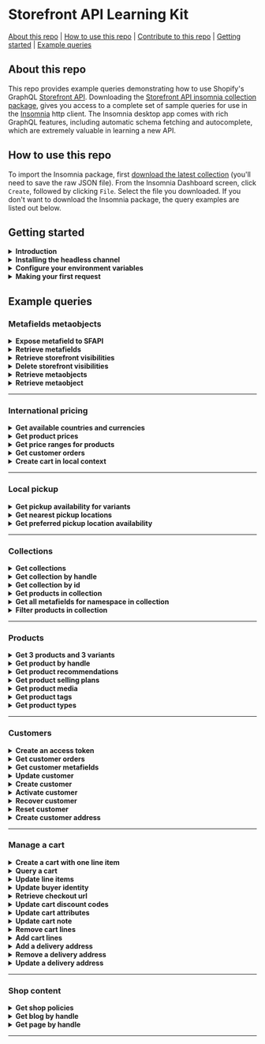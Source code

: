 # Storefront API Learning Kit
[About this repo](#about-this-repo) | [How to use this repo](#how-to-use-this-repo) | [Contribute to this repo](https://github.com/Shopify/storefront-api-learning-kit/blob/main/contributing.md) | [Getting started](#getting-started) | [Example queries](#example-queries)

## About this repo
This repo provides example queries demonstrating how to use Shopify's GraphQL [Storefront API](https://shopify.dev/docs/storefront-api/getting-started). Downloading the [Storefront API insomnia collection package](builds/storefront-api-learning-kit-insomnia.json), gives you access to a complete set of sample queries for use in the [Insomnia](https://insomnia.rest/) http client. The Insomnia desktop app comes with rich GraphQL features, including automatic schema fetching and autocomplete, which are extremely valuable in learning a new API.
## How to use this repo
To import the Insomnia package, first [download the latest collection](builds/storefront-api-learning-kit-insomnia.json) (you'll need to save the raw JSON file).
From the Insomnia Dashboard screen, click `Create`, followed by clicking `File`. Select the file you downloaded.
If you don't want to download the Insomnia package, the query examples are listed out below.
## Getting started
<details><summary><strong>Introduction</strong></summary>
<p>

This learning kit provides a set of common GraphQL queries and mutations used with the Shopify Storefront API.

If not already familiar with GraphQL, or Shopify APIs, please consult the Shopify GraphQL learning kit  https://shopifypartnerblog.myshopify.com/blogs/blog/shopify-graphql-learning-kit

The Shopify Storefront API gives you full creative control to customize your customers' buying experience.

With the Storefront API you can access several Shopify resource types with the following access scopes:
- Read products, variants, and collections.
- Read and modify customer details.
- Read and modify checkouts.
- Read store content like articles, blogs and comments.
- Read subscription selling plans.
- Read and modify cart objects.

Unlike the Admin API, the Storefront API is an unauthenticated API.
Any data exposed by the Storefront API can be seen by any visitor to the store.
Only use the Storefront API when you're comfortable with that risk and the data that is being exposed.
Risk can be mitigated by only providing access scopes required.
For a complete list of access scopes consult Shopify documentation at https://shopify.dev/api/usage/access-scopes#unauthenticated-access-scopes

Access to the Storefront API can be granted by a merchant via a public sales channel, or by creating a Headless channel in your Shopify Admin.
For simplicity of this tutorial, we'll create a Headless channel in the Shopify Admin.
The process to add the Headless channel is documented in the next section titled "Installing the Headless Channel ".

Documentation for accessing the Storefront API using the Headless channel can be found [here](https://shopify.dev//custom-storefronts/building-with-the-storefront-api/getting-started#step-1-enable-storefront-api-access)

The home of Storefront API-related developer documents and tutorials can be found at https://shopify.dev/api/storefront</p>
</details>
<details><summary><strong>Installing the headless channel</strong></summary>
<p>

To start using the Storefront API you'll need to enable access by installing the __Headless__ channel on your store.
To install, you can follow the directions outlined here or get it from the [Shopify App Store](https://apps.shopify.com/headless).

Installing the Headless Channel from Shopify Admin
1. From your Shopify admin, click __Sales channels__.
2. Click __Recommended sales channels__.
3. In the __Picked for you modal__, scroll to the Build custom storefronts section.
4. Within the __Headless: Build your own commerce stack__ card, click __Add__.
5. Click __Add sales channel__.
6. Click __Create storefront__.</p>
</details>
<details><summary><strong>Configure your environment variables</strong></summary>
<p>

Environment variables are JSON key-value pairs that allow you to refer to values without having to write them out every time.

For the tutorial, three environment variables will be utilized.

1. `base_url` will be the Shopify store being connected to.
- If your store is mydevstore.myshopify.com, enter “mydevstore.myshopify.com” here.
2. `api_version` is the Storefront API version used for the API requests.
- This can be changed to an earlier version or unstable depending on your use case.
3. `storefront_access_token` is used to populate the X-Shopify-Storefront-Access-Token request header.
- This is the Public access token associated with the Storefront you created in the "Installing the Headless Channel" section.</p>
</details>
<details><summary><strong>Making your first request</strong></summary>
<p>

You should see at the top of the frame that we're using the "base_url" and "api_version" to build out the address for the endpoint.
You can also click the "Headers" tab at the top to see the "storefront_access_token" being used.
Hovering over environment variables should show you the value that will be substituted into the request.
If you don’t see your values, ensure you have the right environment selected.

Once you've confirmed these three fields are set in your environment, try running the shop query below.
If the Storefront API access token has been configured correctly, you should get your shop’s info returned.

```gql
query getShopDetails{
  shop {
    name
    primaryDomain{
      host
      url
    }
    paymentSettings{
      currencyCode
      acceptedCardBrands
      enabledPresentmentCurrencies
    }
  }
}
```
</p>
</details>

## Example queries
### Metafields metaobjects
<details><summary><strong>Expose metafield to SFAPI</strong></summary>
<p>

Metafields allow merchants to store additional information for Shopify resources including:
- Products
- Collections
- Customers
- Blogs
- Pages
- Shop
- Discounts
- Draft Orders
- Locations
- Orders
- Product Images
- Product Variants

For a complete list please consult https://shopify.dev/api/admin-graphql/2022-10/enums/MetafieldOwnerType

Unlike the Admin API, metafields must first be made visible to the Storefront API.
To make metafields visible to the Storefront API use the Shopify Admin API mutation metafieldStorefrontVisibilityCreate.

Ensure you are calling the Admin API https://shopify.dev/api/admin-graphql#endpoints with valid Admin API credentials https://shopify.dev/api/admin-graphql#authentication when exposing metafields to the Storefront API.

For more information on the metafieldStorefrontVisibilityCreate mutation consult the Shopify Admin API doc https://shopify.dev/docs/admin-api/graphql/reference/metafields/metafieldstorefrontvisibilitycreate

For a complete Storefront API metafield reference please consult the metafield tutorial at
https://shopify.dev/tutorials/retrieve-metafields-with-storefront-api#expose-metafields-to-the-storefront-api

```gql
mutation createMetafieldStorefrontVisibility(
  $input: MetafieldStorefrontVisibilityInput!
) {
  metafieldStorefrontVisibilityCreate(input: $input) {
    metafieldStorefrontVisibility {
      id # MetafieldStorefrontVisibility record id
      key # Key must be unique within this namespace on this resource
      ownerType
      namespace
      updatedAt
    }
    userErrors {
      field
      message
    }
  }
}

variables
{
  "input": {
    "key": "drying_instructions",
    "namespace": "garment_care",
    "ownerType": "COLLECTION"
  }
}
```
</p>
</details>
<details><summary><strong>Retrieve metafields</strong></summary>
<p>

Once a metafield has been exposed it can be retrieved using the Storefront API. In order to retrieve a single metafield, specify the namespace and key arguments.
To query for a list of metafields pass the identifiers argument again specifying namespace and key
For more information please consult https://shopify.dev/custom-storefronts/products-collections/metafields#step-2-retrieve-metafields

The following example retrieves a specific metafield and a list of metafields that match the supplied namespace and key and collection id.
Ensure that you've added a value to any metafields you wish to query back by updating it using Admin API https://shopify.dev/apps/metafields/manage-metafields#step-3-update-a-metafield

```gql
query getCollectionMetaField(
  $id: ID!
  $namespace: String!
  $key: String!
  $another_namespace: String!
  $another_key: String!
) {
  collection(id: $id) {
    metafield(namespace: $namespace, key: $key) {
      key
      namespace
      value
      id # metafield id
    }
  }
  
  collection(id: $id) {
    metafields(
      identifiers: [
        { namespace: $namespace, key: $key },
        { namespace: $another_namespace, key: $another_key }
      ]
    ) {
      key
      namespace
      value
      id # metafield id
    }
  }
}

variables
{
  "id": "gid://shopify/Collection/288378781858",
  "namespace": "garment_care",
  "key": "wash_temperature",
  "another_namespace": "bakery",
  "another_key": "ingredients-new"
}
```
</p>
</details>
<details><summary><strong>Retrieve storefront visibilities</strong></summary>
<p>

To retrieve a list of MetafieldStorefrontVisibility records use the metafieldStorefrontVisibilities query available on the Admin API and return a list of exposed metafield records.

Ensure you are calling the Admin API https://shopify.dev/api/admin-graphql#endpoints with valid Admin API credentials https://shopify.dev/api/admin-graphql#authentication when retrieving a list of MetafieldStorefrontVisibility records.
For a complete reference please consult https://shopify.dev/api/admin-graphql/2022-10/queries/metafieldStorefrontVisibilities#top

```gql
query getMetafieldStorefrontVisibilities($first: Int!, $namespace: String!) {
  metafieldStorefrontVisibilities(first: $first, namespace: $namespace) {
    edges {
      node {
        id # Metafield visibility record id
        namespace
        key
        createdAt
      }
    }
  }
}

variables
{
  "first": 5,
  "namespace": "garment_care"
}
```
</p>
</details>
<details><summary><strong>Delete storefront visibilities</strong></summary>
<p>

If you no longer need to access a metafield with the Storefront API, you can hide it again by using the GraphQL Admin API to delete the MetafieldStorefrontVisibility record that you created.
The  metafieldStorefrontVisibilityDelete mutation requires the visibility record of the metafield you wish to hide from the Storefront API.
The metafield will no longer be accessible through the Storefront API.

Ensure you are calling the Admin API https://shopify.dev/api/admin-graphql#endpoints with valid Admin API credentials https://shopify.dev/api/admin-graphql#authentication when deleting a MetafieldStorefrontVisibility record.
For a complete reference please consult https://shopify.dev/api/admin-graphql/2022-10/mutations/metafieldStorefrontVisibilityDelete

```gql
mutation deleteMetafieldStorefrontVisibilities($id: ID!) {
  metafieldStorefrontVisibilityDelete(id: $id) {
    deletedMetafieldStorefrontVisibilityId # The visibility record of the metafield hidden from Storefront API
    
    userErrors {
      field
      message
    }
  }
}

variables
{
  "id": "gid://shopify/MetafieldStorefrontVisibility/1684242594"
}
```
</p>
</details>
<details><summary><strong>Retrieve metaobjects</strong></summary>
<p>

Metaobjects are custom data structures introduced with version 2023-01 that your app can define and create to store your app's information.
Similar to metafields, they can be associated with a Shopify resource such as a product or a collection.
However, they can also exist on their own. Metaobjects provide you with a way to create resources that Shopify doesn't offer out of the box.

In order to query metaobjects with the Storefront API you must first create a metaobject definition using the Admin API with the metaobjectDefinitionCreate mutation
and create a corresponding metaobject using the Admin API mutation metaobjectCreate.
For more information consult Shopify Admin API docs at https://shopify.dev/api/admin-graphql/2023-01/mutations/metaobjectDefinitionCreate
and https://shopify.dev/api/admin-graphql/2023-01/mutations/metaobjectCreate

When creating a new metaobject definition to create new associated metaobjects that you want to access using Storefront API, be sure to set "access" for the "storefront" property to "PUBLIC_READ".
For more information about the MetaObjectDefinitionCreateInput please see https://shopify.dev/api/admin-graphql/2023-01/mutations/metaobjectDefinitionCreate#field-metaobjectdefinitioncreateinput-access
Ensure you are calling the Admin API https://shopify.dev/api/admin-graphql#endpoints with valid Admin API credentials https://shopify.dev/api/admin-graphql#authentication

The following example returns a list of the first ten metaobjects for a given type from the Storefront API. As well as type, which is a required argument, either first or last must be passed.
Other optional arguments include reverse and sortKey which determines whether to sort the returned list by "id", "type", "updated_at", or "display_name".
For more information consult Storefront API documentation at https://shopify.dev/api/storefront/2023-01/queries/metaobjects

```gql
query getMetaObjects(
  $type: String!,
  $sortKey: String,
  $first: Int,
  $reverse: Boolean
){
  metaobjects(
    type: $type,
    sortKey: $sortKey,
    first: $first,
    reverse: $reverse
  ) {
    edges {
      node {
        id
        fields {
          key
          value
        }
        handle
        updatedAt
        type
      }
    }
  }
}

variables
{
  "type": "Product_Highlights",
  "sortKey": "id",
  "first": 10,
  "reverse": true
}
```
</p>
</details>
<details><summary><strong>Retrieve metaobject</strong></summary>
<p>

The following example retreives a single metaobject by a given metaobject id.
For more information consult Storefront API documentation at https://shopify.dev/api/storefront/2023-01/queries/metaobject


```gql
query getMetaObject($id: ID!) { # A metaobject can be retrieved by handle or id
  metaobject(id: $id) {
    id
    type
    updatedAt
    handle
    
    fields {
      key
      value
      type
    }
    
    fields {
      key
      value
      type
    }
  }
}

variables
{
  "id": "gid://shopify/Metaobject/819214"
}
```
</p>
</details>

---
### International pricing
<details><summary><strong>Get available countries and currencies</strong></summary>
<p>

To present pricing in local currency enable the market of the passed in country context within Markets.
If the country is not enabled in Markets the currency of the active localized experience will be the store's default currency.

To present a localized language experience enable it from Markets.
If an alternate language is not enabled for the passed in country context, the active language will be the store's default.

```gql
query getCountriesAndCurrencies($country: CountryCode) @inContext(country: $country) {
  localization {
    language{ #The language of the active localized experience.
      isoCode
      name
    }
    availableCountries {
      currency {
        isoCode
        name
        symbol
      }
      isoCode
      name
      unitSystem
    }
    country { #The currency of the active localized experience.
      currency {
        isoCode
        name
        symbol
      }
      isoCode
      name
      unitSystem
    }
  }
}

variables
{
  "country": "FR"
}
```
</p>
</details>
<details><summary><strong>Get product prices</strong></summary>
<p>

```gql
query allProducts($country: CountryCode) @inContext(country: $country) {
  products(first: 1) {
    edges {
      node {
        title
        variants(first:1) {
          edges {
            node {
              title
              price {
                amount
                currencyCode #active local currency
              }
            }
          }
        }
      }
    }
  }
}

variables
{
  "country": "CA"
}
```
</p>
</details>
<details><summary><strong>Get price ranges for products</strong></summary>
<p>

```gql
query getProductPriceRanges($country: CountryCode) @inContext(country: $country) {
  products(first: 1) {
    edges {
      node {
        title
        priceRange {
          minVariantPrice {
            amount
            currencyCode  #active local currency
          }
          maxVariantPrice {
            amount
            currencyCode
          }
        }
        compareAtPriceRange {
          minVariantPrice {
            amount
            currencyCode  #active local currency
          }
          maxVariantPrice {
            amount
            currencyCode
          }
        }
      }
    }
  }
}

variables
{
  "country": "CA"
}
```
</p>
</details>
<details><summary><strong>Get customer orders</strong></summary>
<p>

```gql
query getcustomerOrders($customerAccessToken: String!, $country: CountryCode)@inContext(country: $country) {
  customer(customerAccessToken: $customerAccessToken) {
    orders(first:10) {
      edges {
        node {
          totalPrice {
            amount
            currencyCode # store's currency
          }
          lineItems(first:10) {
            edges {
              node {
                originalTotalPrice {
                  amount
                  currencyCode # store's currency
                }
                variant {
                  price {
                    amount
                    currencyCode # active local currency
                  }
                }
              }
            }
          }
        }
      }
    }
  }
}

variables
{
  "customerAccessToken": "customerAccessToken",
  "country": "FR"
}
```
</p>
</details>
<details><summary><strong>Create cart in local context</strong></summary>
<p>

Generates a cart in the currency and language of the context passed in.
Requires that the country passed be enabled in Markets and that the language passed in is enabled for that market.

```gql
mutation cartCreate($cartInput: CartInput!, $country: CountryCode, $language: LanguageCode)@inContext(country: $country, language: $language){
  cartCreate(input: $cartInput) {
    userErrors {
      code
      message
    }
    cart {
      id
      checkoutUrl #URL for cart in local currency and language passed in
      lines(first: 50) {
        edges {
          node {
            id
            merchandise {
              ... on ProductVariant {
                title
                product {
                  title
                }
                id
                quantityAvailable
              }
            }
          }
        }
      }
      cost {
        subtotalAmount {
          amount #active local currency
          currencyCode
        }
        totalAmount {
          amount #active local currency
          currencyCode
        }
      }
    }
  }
}

variables
{
  "cartInput": {
    "lines": [
      {
        "quantity": 3,
        "merchandiseId": "gid://shopify/ProductVariant/42485059584162"
      },
      {
        "quantity": 1,
        "merchandiseId": "gid://shopify/ProductVariant/42790980223138"
      }
    ]
    
  },
  "country": "US",
  "language": "ES"
}
```
</p>
</details>

---
### Local pickup
<details><summary><strong>Get pickup availability for variants</strong></summary>
<p>

Before sending this request, please make sure your app has unauthenticated_read_product_pickup_locations scope, and store pick up has been enabled. For all the requirements please check this dev doc: https://shopify.dev/custom-storefronts/products-collections/local-pickup#requirements

You can also use "id" to replace "handle" as argument to query product.

```gql
query getStoreAvailability($handle: String! $name: String! $value:String!) {
  product(handle:$handle) {
    variantBySelectedOptions(selectedOptions: {name: $name, value: $value}) {
    storeAvailability(first: 1) {
      edges {
        node {
          available
          pickUpTime
          location {
            name
          }
        }
      }
    }
  }
}
}

variables
{
"handle": "Orange",
"name": "Weight",
"value": "2 lb"
}
```
</p>
</details>
<details><summary><strong>Get nearest pickup locations</strong></summary>
<p>

This query will return the first 5 shop locations that support in-store pickup. The `near` parameter is used to sort results based on proximity to the provided location. Results could also be sorted by city, location id, or location name by using CITY, ID, or NAME respectively as the sortKey.

```gql
query getNearestPickupLocations($location: GeoCoordinateInput!) {
  locations(near:$location, first: 5, sortKey: DISTANCE) {
    edges {
      node {
        id
        name
        address {
          formatted
        }
      }
    }
  }
}

variables
{
  "location": {
    "latitude": 45.4553,
    "longitude": -75.6973
  }
}
```
</p>
</details>
<details><summary><strong>Get preferred pickup location availability</strong></summary>
<p>

Before sending this request, please make sure your app has unauthenticated_read_product_pickup_locations scope.

This query will return in-store pickup locations that have the product stocked, sorted by proximity to a buyers preferred store pickup location. The buyer's preferred pickup location is passed as the `preferredLocationId` argument.

```gql
query getPreferredStoreAvailability ($preferredLocationId: ID, $handle: String!,$selectedOptions: [SelectedOptionInput!]!)@inContext(preferredLocationId: $preferredLocationId) {
  product(handle: $handle) {
    variantBySelectedOptions(selectedOptions: $selectedOptions) {
      storeAvailability(first: 1) {
        edges {
          node {
            available
            pickUpTime
            location {
              name
            }
          }
        }
      }
    }
  }
}

variables
{
  "preferredLocationId": "gid://shopify/Location/65607794710",
  "handle": "Orange",
  "selectedOptions": {
    "name": "Weight",
    "value": "1 lb"
  }
}
```
</p>
</details>

---
### Collections
<details><summary><strong>Get collections</strong></summary>
<p>

Simple query to return the first 10 collections in the shop.

Since a shop can contain multiple collections, pagination is required.

```gql
query getCollections {
  collections(first: 10) {
    edges {
      cursor
      node {
        id
        handle
      }
    }
    pageInfo {
      hasNextPage
      hasPreviousPage
    }
  }
}
```
</p>
</details>
<details><summary><strong>Get collection by handle</strong></summary>
<p>

Simple query to return details from a collection object by passing the collection.handle as an argument.

```gql
query getCollectionByHandle($handle: String!) {
  collection(handle: $handle) {
    id
    title
    description
  }
}

variables
{
  "handle": "all"
}
```
</p>
</details>
<details><summary><strong>Get collection by id</strong></summary>
<p>

Query that returns details from a collection object by passing the collection.id as an argument.

```gql
query getCollectionById($id: ID!) {
  collection(id: $id) {
    title
    description
    handle
  }
}

variables
{
  "id": "gid://shopify/Collection/1"
}
```
</p>
</details>
<details><summary><strong>Get products in collection</strong></summary>
<p>

This query returns data from a single collection, specified by the handle.

The data returned in the product connection can be used to display a page of products.

The `products` connection requires pagination in this query, since collections can contain a large number of products.
This query includes the `sortKey` argument on the products connection, this returns products in the order specified by the sortKey

Products can contain multiple images, so the `images` connection requires pagination.

Since products can contain multiple variants, we've asked the products connection to return price ranges.

In this example we only want to display 1 image per product, so we're only asking for first:1

```gql
query getProductsInCollection($handle: String!) {
  collection(handle: $handle) {
    id
    title
    products(first: 50, sortKey: BEST_SELLING) {
      edges {
        node {
          id
          title
          vendor
          availableForSale
          images(first: 1) {
            edges {
              node {
                id
                url
                width
                height
                altText
              }
            }
          }
          priceRange { # Returns range of prices for a product in the shop's currency.
            minVariantPrice {
              amount
              currencyCode
            }
            maxVariantPrice {
              amount
              currencyCode
            }
          }
        }
      }
    }
  }
}

variables
{
  "handle": "all"
}
```
</p>
</details>
<details><summary><strong>Get all metafields for namespace in collection</strong></summary>
<p>

Uses the `collectionByHandle` query to specify a collection by passing the handle.

Identifiers are used to identify the metafields associated with the resource matching the supplied list of namespaces and keys.

The `metafields` connection is using the `namespace` argument to return only metafields in a specific namespace.

Since collections can have a large number of metafields in a given namespace, pagination is required on the `metafields` connection.

By default, the Storefront API can't read metafields. To make specific metafields visible in the Storefront API, you need to create a MetafieldStorefrontVisibility record.

For more information please consult #https://shopify.dev/custom-storefronts/products-collections/metafields

```gql
query getCollectionMetafieldsByNamespace($handle: String! $namespace: String!) {
  collection(handle: $handle) {
    id
    metafields(identifiers: [{ namespace: $namespace, key: $key }]) {
    key
    namespace
    value
    id
  }
}
}

variables
{
"handle": "all",
"namespace": "global"
}
```
</p>
</details>
<details><summary><strong>Filter products in collection</strong></summary>
<p>

You can use the Storefront API to filter products in a collection using product filters.

This functionality lets you build a desired customer experience on a storefront, such as the ability to narrow down the search results that you display to customers.

Products in collections can be filtered by type, vendor, variant options, price, stock and metafield value.

Please note there are requirements to using product filters in collections here - https://shopify.dev/custom-storefronts/products-collections/filter-products#requirements

In the following example, products in the collection that have the "shoes" product type are returned.

Further examples of product filters can be found in the above documentation.

```gql
query getProductsOfProductTypeInCollection($handle: String!, $value: String!) {
  collection(handle: $handle) {
    handle
    products(first: 10, filters: { productType: $value }) {
    edges {
      node {
        handle
        productType
      }
    }
  }
}
}

variables
{
"handle": "filterable-collection",
"value": "shoes"
}
```
</p>
</details>

---
### Products
<details><summary><strong>Get 3 products and 3 variants</strong></summary>
<p>

This query gets the products connection, which is available from the QueryRoot, and asks for the first 3 products.
It selects edges, the node, and fields from each of the returned product objects.
Since products also have a variants connection, we repeat a similar process to get information on the first 3 variants on each of those products.


```gql
query getProductsAndVariants {
  products(first: 3) {
    edges {
      cursor
      node {
        id
        title
        description
        handle
        variants(first: 3) {
          edges {
            cursor
            node {
              id
              title
              quantityAvailable
              price {
                amount
                currencyCode
              }
            }
          }
        }
      }
    }
  }
}
```
</p>
</details>
<details><summary><strong>Get product by handle</strong></summary>
<p>

This query gets a single product connection, available from the QueryRoot, that matches the handle "my-test-product".
As only one product connection will be returned, we don't need to specify edges, node, or cursor. This query can also be used to get a product by id by replacing (handle: $handle) with (id: $id)

```gql
query getProductByHandle {
  product(handle: "my-test-product") {
    id
    title
    description
    variants(first: 3) {
      edges {
        cursor
        node {
          id
          title
          quantityAvailable
          price {
            amount
            currencyCode
          }
        }
      }
    }
  }
}
```
</p>
</details>
<details><summary><strong>Get product recommendations</strong></summary>
<p>

This query gets a single product connection, available from the QueryRoot, that matches the base64-encoded id of the product.
As only one product connection will be returned, we don't need to specify edges, node, or cursor.

```gql
query getProductRecommendations {
  productRecommendations(productId: "gid://shopify/Product/123456789") {
    id
    title
    description
    variants(first: 3) {
      edges {
        cursor
        node {
          id
          title
          quantityAvailable
          price {
            amount
            currencyCode
          }
        }
      }
    }
  }
}
```
</p>
</details>
<details><summary><strong>Get product selling plans</strong></summary>
<p>

This query gets the first 30 products, the first 5 selling plan groups associated with them, and the first 5 selling plans within the groups.
We use fragments to return the price adjustments for each selling plan.

```gql
query getProductSellingPlans {
  products(first: 30) {
    pageInfo {
      hasNextPage
      hasPreviousPage
    }
    edges {
      cursor
      node {
        id
        title
        sellingPlanGroups(first: 5) {
          pageInfo {
            hasNextPage
            hasPreviousPage
          }
          edges {
            cursor
            node {
              appName
              name
              options {
                name
                values
              }
              sellingPlans(first: 5) {
                pageInfo {
                  hasNextPage
                  hasPreviousPage
                }
                edges {
                  cursor
                  node {
                    id
                    description
                    recurringDeliveries
                    priceAdjustments {
                      adjustmentValue {
                        ... on SellingPlanPercentagePriceAdjustment {
                          adjustmentPercentage
                        }
                        ... on SellingPlanFixedAmountPriceAdjustment {
                          adjustmentAmount {
                            amount
                            currencyCode
                          }
                        }
                        ... on SellingPlanFixedPriceAdjustment {
                          price {
                            amount
                            currencyCode
                          }
                        }
                      }
                      orderCount
                    }
                    options {
                      name
                      value
                    }
                  }
                }
              }
            }
          }
        }
      }
    }
  }
}
```
</p>
</details>
<details><summary><strong>Get product media</strong></summary>
<p>

This query gets 3 products and their media; we use a fragment here to specify the fields that we want to return for each possible media type.
You cannot retrieve media for product variants with the Storefront API, only products. You cannot upload media, add media to a product, or delete media with the Storefront API, use the Admin API for these tasks.
https://shopify.dev/tutorials/manage-product-media-with-admin-api#retrieve-product-media-by-using-the-storefront-api

```gql
query getProductMedia {
  products(first: 3) {
    edges {
      cursor
      node {
        id
        title
        description
        media(first: 10) {
          edges {
            node {
              mediaContentType
              alt
              ...mediaFieldsByType
            }
          }
        }
      }
    }
  }
}

fragment mediaFieldsByType on Media {
  ...on ExternalVideo {
    id
    host
    originUrl
  }
  ...on MediaImage {
    image {
      url
    }
  }
  ...on Model3d {
    sources {
      url
      mimeType
      format
      filesize
    }
  }
  ...on Video {
    sources {
      url
      mimeType
      format
      height
      width
    }
  }
}
```
</p>
</details>
<details><summary><strong>Get product tags</strong></summary>
<p>

Returns product tags. This query requires the unauthenticated_read_product_tags scope, more info can be found here: https://shopify.dev/api/usage/access-scopes

```gql
query getProductTags {
  productTags(first:10) {
    edges{
      node
    }
  }
}
```
</p>
</details>
<details><summary><strong>Get product types</strong></summary>
<p>

Returns product types. This query requires the unauthenticated_read_product_listings scope, more info can be found here: https://shopify.dev/api/usage/access-scopes
```gql
query getProductTypes {
  productTypes(first: 10) {
    edges{
      node
    }
  }
}
```
</p>
</details>

---
### Customers
<details><summary><strong>Create an access token</strong></summary>
<p>

The Storefront API allows access to a customer’s addresses, orders and metafields. To access customers, an app must have unauthenticated_read_customers access scope.

To query a customer, a customerAccessToken is required. This is obtained via the customerAccessTokenCreate mutation which exchanges a user’s email address and password for an access token.

```gql
mutation customerAccessTokenCreate($input: CustomerAccessTokenCreateInput!) {
  customerAccessTokenCreate(input: $input) {
    customerAccessToken {
      accessToken
      expiresAt
    }
    customerUserErrors {
      code
      field
      message
    }
  }
}

variables
{
  "input": {
    "email": "user@example.com",
    "password": "HiZqFuDvDdQ7"
  }
}
```
</p>
</details>
<details><summary><strong>Get customer orders</strong></summary>
<p>

To query a customer, a customerAccessToken is required. This is obtained via the customerAccessTokenCreate mutation which exchanges a user’s email address and password for an access token.

```gql
query getCustomerOrders($customerAccessToken: String!){
  customer(customerAccessToken: $customerAccessToken) {
    id
    orders(first:3) {
      edges {
        node {
          orderNumber
        }
      }
    }
  }
}

variables
{
  "customerAccessToken": "d794063da4e26c9b1a8d7b77bdfd6862"
}
```
</p>
</details>
<details><summary><strong>Get customer metafields</strong></summary>
<p>

To query a customer, a customerAccessToken is required. This is obtained via the customerAccessTokenCreate mutation which exchanges a user’s email address and password for an access token.

By default, the Storefront API can't read metafields. To make specific metafields visible in the Storefront API, you need to create a MetafieldStorefrontVisibility record. See metafields/expose_metafield_to_SFAPI query for more details: # https://github.com/Shopify/storefront-api-learning-kit/tree/main/examples/05_collections/05_get_all_metafields_for_namespace_in_collection

If you would like to know more regarding metafields, check out this dev doc #https://shopify.dev/tutorials/retrieve-metafields-with-storefront-api#expose-metafields-to-the-storefront-api

Identifiers are used to identify the metafields associated with the resource matching the supplied list of namespaces and keys.

To know more about metafields, please navigate to metafields directory of this repo to get more information.

```gql
query CustomerMetafields($customerAccessToken: String!, $identifiers: [HasMetafieldsIdentifier!]!){
  customer(customerAccessToken: $customerAccessToken) {
    id
    email
    metafields (identifiers:$identifiers) {
      id
      key
      value
      namespace
      type
    }
  }
}

variables
{
  "customerAccessToken": "7cd6d36137f41d57bb8e85ae0d178d60",
  "identifiers": [
    {
      "namespace": "Membership",
      "key": "VIP level"
    },
    {
      "namespace": "Membership",
      "key": "startDate"
    },
    {
      "namespace": "note",
      "key": "preference"
    }
  ]
}
```
</p>
</details>
<details><summary><strong>Update customer</strong></summary>
<p>

To query a customer, a customerAccessToken is required. This is obtained via the customerAccessTokenCreate mutation which exchanges a user’s email address and password for an access token.

```gql
mutation customerUpdate($customerAccessToken: String!, $customer: CustomerUpdateInput!) {
  customerUpdate(customerAccessToken: $customerAccessToken, customer: $customer) {
    customer {
      id
    }
    customerAccessToken {
      accessToken
      expiresAt
    }
    customerUserErrors {
      code
      field
      message
    }
  }
}

variables
{
  "customerAccessToken": "d794063da4e26c9b1a8d7b77bdfd6862",
  "customer": {
    "phone": "+61401425227"
  }
}
```
</p>
</details>
<details><summary><strong>Create customer</strong></summary>
<p>

This mutation will create a customer account with password for the customer to login.

```gql
mutation createCustomerAccount($input: CustomerCreateInput!) {
  customerCreate(input: $input) {
    customer {
      id
      email
      firstName
      lastName
      phone
    }
    customerUserErrors {
      code
      field
      message
    }
  }
}

variables
{
  "input": {
    "acceptsMarketing": true,
    "email": "example@example.com",
    "firstName": "John",
    "lastName": "Smith",
    "password": "qwerty12345",
    "phone": "+64213444048"
  }
}
```
</p>
</details>
<details><summary><strong>Activate customer</strong></summary>
<p>

Once a customer account is created, an email will be sent to the customer with the account activation url. This mutation will use the activationToken from the activation url to active the customer account.
You can also use the activation url directly to activate the customer account. See customerActivateByUrl mutation https://shopify.dev/api/storefront/2023-01/mutations/customerActivateByUrl

```gql
mutation activateCustomerAccount($id: ID!, $input: CustomerActivateInput!) {
  customerActivate(id: $id, input: $input) {
    customer {
      id
      email
      firstName
      lastName
      phone
    }
    customerAccessToken {
      accessToken
      expiresAt
    }
    customerUserErrors {
      code
      field
      message
    }
  }
}

variables
{
  "id": "gid://shopify/Customer/5820694691862",
  "input": {
    "activationToken": "da48cbd301e7c31a9d5dca03fcf5cdb6-1671054502",
    "password": "qwerty12345"
  }
}
```
</p>
</details>
<details><summary><strong>Recover customer</strong></summary>
<p>

This mutation will send a email to customer to reset password of the customer account.

Note that this mutation is throttled by IP. if you are using authenticated access, you can pass a Shopify-Storefront-Buyer-IP header to enable the IP based throttling that will protect your app from any single user, such as a bot, consuming too much capacity.

```gql
mutation recoverCustomerAccount($email: String!) {
  customerRecover(email: $email) {
    customerUserErrors {
      code
      field
      message
    }
  }
}

variables
{
  "email":"example@example.com"
}
```
</p>
</details>
<details><summary><strong>Reset customer</strong></summary>
<p>

This mutation is used to reset the customer account password. After sending recoverCustomerAccount request, the customer will receive an email with an account recovery url for resetting customer account. This url will include the customer id and resetToken.
You can also use the url directly to reset the customer account. See customerResetByUrl mutation https://shopify.dev/api/storefront/2022-10/mutations/customerResetByUrl

```gql
mutation resetCustomerAccount($id: ID!, $input: CustomerResetInput!) {
  customerReset(id: $id, input: $input) {
    customer {
      id
      email
      firstName
      lastName
      phone
    }
    customerAccessToken {
      accessToken
      expiresAt
    }
    customerUserErrors {
      code
      field
      message
    }
  }
}

variables
{
  "id": "gid://shopify/Customer/5820694691862",
  "input": {
    "password": "12345qwerty",
    "resetToken": "2279f05aebbb8319553e46f2b71c88c7-1671131136"
  }
}
```
</p>
</details>
<details><summary><strong>Create customer address</strong></summary>
<p>

To query a customer, a customerAccessToken is required. This is obtained via the customerAccessTokenCreate mutation which exchanges a user’s email address and password for an access token.

This request will create a new address that appends to the current address array of the customer record.

```gql
mutation customerAddressCreate($customerAccessToken: String!, $address: MailingAddressInput!) {
  customerAddressCreate(customerAccessToken: $customerAccessToken, address: $address) {
    customerUserErrors {
      code
      field
      message
    }
    customerAddress {
      id
    }
  }
}

variables
{
  "customerAccessToken": "7cd6d36137f41d57bb8e85ae0d178d60",
  "address": {
    "lastName": "Smith",
    "firstName": "Mary",
    "address1": "123 Test Street",
    "province": "ON",
    "country": "Canada",
    "zip": "M5T1G4",
    "city": "Toronto"
  }
}
```
</p>
</details>

---
### Manage a cart
<details><summary><strong>Create a cart with one line item</strong></summary>
<p>

This mutation creates a cart and returns information about the cart to ensure it's correct (id, lines, product variant id, etc) as well as some information about the cart you may want (e.g. cost, subtotalAmount, totalTaxAmount, totalDutyAmount). The checkoutUrl object contains the url of the checkout for the created cart
```gql
mutation createCart($cartInput: CartInput) {
  cartCreate(input: $cartInput) {
    cart {
      id
      createdAt
      updatedAt
      checkoutUrl
      lines(first: 10) {
        edges {
          node {
            id
            merchandise {
              ... on ProductVariant {
                id
              }
            }
          }
        }
      }
      attributes {
        key
        value
      }
      cost {
        totalAmount {
          amount
          currencyCode
        }
        subtotalAmount {
          amount
          currencyCode
        }
        totalTaxAmount {
          amount
          currencyCode
        }
        totalDutyAmount {
          amount
          currencyCode
        }
      }
    }
  }
}

variables
{
  "cartInput": {
    "lines": [
      {
        "quantity": 1,
        "merchandiseId": "gid://shopify/ProductVariant/123"
      }
    ],
    "attributes": {
      "key": "cart_attribute_key",
      "value": "This is a cart attribute value"
    }
  }
}
```
</p>
</details>
<details><summary><strong>Query a cart</strong></summary>
<p>

Query a cart by id and return some of the cart's objects. See documentation here for comprehensive list: https://shopify.dev/api/storefront/latest/queries/cart
```gql
query cartQuery($cartId: ID!) {
  cart(id: $cartId) {
    id
    createdAt
    updatedAt
    checkoutUrl
    lines(first: 10) {
      edges {
        node {
          id
          quantity
          merchandise {
            ... on ProductVariant {
              id
            }
          }
          attributes {
            key
            value
          }
        }
      }
    }
    attributes {
      key
      value
    }
    cost {
      totalAmount {
        amount
        currencyCode
      }
      subtotalAmount {
        amount
        currencyCode
      }
      totalTaxAmount {
        amount
        currencyCode
      }
      totalDutyAmount {
        amount
        currencyCode
      }
    }
    buyerIdentity {
      email
      phone
      customer {
        id
      }
      countryCode
    }
  }
}

variables
{
  "cartId": "gid://shopify/Cart/50b74bf9dc2bc7a410053b5ffb31ba51"
}
```
</p>
</details>
<details><summary><strong>Update line items</strong></summary>
<p>

This mutation is used to add a product variant of the same type to the cart. In the below example, the quantity of the variant (in variables.json) is increased and the id and quantity are returned to confirm they are correct.
```gql
mutation updateCartLines($cartId: ID!, $lines: [CartLineUpdateInput!]!) {
  cartLinesUpdate(cartId: $cartId, lines: $lines) {
    cart {
      id
      lines(first: 10) {
        edges {
          node {
            id
            quantity
            merchandise {
              ... on ProductVariant {
                id
              }
            }
          }
        }
      }
      cost {
        totalAmount {
          amount
          currencyCode
        }
        subtotalAmount {
          amount
          currencyCode
        }
        totalTaxAmount {
          amount
          currencyCode
        }
        totalDutyAmount {
          amount
          currencyCode
        }
      }
    }
  }
}

variables
{
  "cartId": "gid://shopify/Cart/50b74bf9dc2bc7a410053b5ffb31ba51",
  "lines": {
    "id": "gid://shopify/CartLine/7b9ed49f-830e-4142-9c81-e7f8249863ad?cart=50b74bf9dc2bc7a410053b5ffb31ba51",
    "quantity": 3
  }
}
```
</p>
</details>
<details><summary><strong>Update buyer identity</strong></summary>
<p>

cartBuyerIdentityUpdate is used to associate customer info with a cart and is used to determine international pricing. The below example is updating the buyerIdentity and returning the info (email, phone, delivery address preferences) to ensure that it updated correctly
```gql
mutation updateCartBuyerIdentity($buyerIdentity: CartBuyerIdentityInput!, $cartId: ID!) {
  cartBuyerIdentityUpdate(buyerIdentity: $buyerIdentity, cartId: $cartId) {
    cart {
      id
      buyerIdentity {
        email
        phone
        deliveryAddressPreferences {
          ... on MailingAddress {
            address1
            city
            country
            firstName
            lastName
          }
        }
      }
    }
    userErrors {
      field
      message
    }
  }
}

variables
{
  "buyerIdentity": {
    "countryCode": "CA",
    "deliveryAddressPreferences": [
      {
        "deliveryAddress": {
          "address1": "123 Fake St.",
          "city": "Toronto",
          "company": "Shopify",
          "country": "Canada",
          "firstName": "Alice",
          "lastName": "Bob",
          "province": "ON"
        }
      }
    ],
    "email": "example-email@shopify.com"
  },
  "cartId": "gid://shopify/Cart/684d5f8c6e463f6057e77c15e34082f0"
}
```
</p>
</details>
<details><summary><strong>Retrieve checkout url</strong></summary>
<p>

Query gets cart by id and returns the cart's checkoutURL. That url directs you to the web checkout flow. More info here: https://shopify.dev/custom-storefronts/checkout/create#shopify-web-checkout
```gql
query checkoutURL($cartId: ID!) {
  cart(id: $cartId) {
    checkoutUrl
  }
}

variables
{
  "cartId": "gid://shopify/Cart/50b74bf9dc2bc7a410053b5ffb31ba51"
}
```
</p>
</details>
<details><summary><strong>Update cart discount codes</strong></summary>
<p>

This mutation updates the discount codes applied to a given cart and returns the cart id and discountCodes' 'code' and 'applicable' fields
```gql
mutation updateCartDiscountCodes($cartId: ID!, $discountCodes: [String!] ) {
  cartDiscountCodesUpdate(cartId: $cartId, discountCodes: $discountCodes) {
    cart {
      id
      discountCodes{
        code
        applicable
      }
      cost {
        totalAmount {
          amount
          currencyCode
        }
        subtotalAmount {
          amount
          currencyCode
        }
        totalTaxAmount {
          amount
          currencyCode
        }
        totalDutyAmount {
          amount
          currencyCode
        }
      }
    }
    
    userErrors {
      field
      message
    }
  }
}

variables
{
  "cartId": "gid://shopify/Cart/50b74bf9dc2bc7a410053b5ffb31ba51",
  "discountCodes": [
    "10_OFF"
  ]
}
```
</p>
</details>
<details><summary><strong>Update cart attributes</strong></summary>
<p>

Updates the attributes of a given cart. Cart attributes are used to store info that isn't included in the existing cart fields. The variables for this mutation provide an example of such a use case i.e.  "attributes": {
"key": "gift_wrap",
"value": "true"
}
The key/value can be passed as an object or objects in an array, but in either case the update overwrites the existing attributes.
```gql
mutation updateCartAttributes($attributes: [AttributeInput!]!, $cartId: ID!) {
  cartAttributesUpdate(attributes: $attributes, cartId: $cartId) {
    cart {
      id
      attributes{
        key
        value
      }
    }
    userErrors {
      field
      message
    }
  }
}

variables
{
  "attributes": {
    "key": "gift_wrap",
    "value": "true"
  },
  "cartId": "gid://shopify/Cart/50b74bf9dc2bc7a410053b5ffb31ba51"
}
```
</p>
</details>
<details><summary><strong>Update cart note</strong></summary>
<p>

Updates cart note, returns cart id and note. Notes are similiar to cart attributes in that they contain additional info about an order. However, notes can be a string whereas attributes require key/value pairs.
```gql
mutation updateCartNote($cartId: ID!) {
  cartNoteUpdate(cartId: $cartId) {
    cart {
      id
      note
      
    }
    userErrors {
      field
      message
    }
  }
}

variables
{
  "cartId": "gid://shopify/Cart/50b74bf9dc2bc7a410053b5ffb31ba51",
  "note": "This is a test note"
}
```
</p>
</details>
<details><summary><strong>Remove cart lines</strong></summary>
<p>

Remove lines from existing cart. Use the cost, subtotal, etc or userError message to confirm that the correct line has been removed. The userError message will let you know if the line in the request does not exist.
```gql
mutation removeCartLines($cartId: ID!, $lineIds: [ID!]!) {
  cartLinesRemove(cartId: $cartId, lineIds: $lineIds) {
    cart {
      id
      lines(first: 10){
        edges
        {
          node{
            quantity
            merchandise{
              ... on ProductVariant {
                id
              }
            }
          }
        }
      }
      cost {
        totalAmount {
          amount
          currencyCode
        }
        subtotalAmount {
          amount
          currencyCode
        }
        totalTaxAmount {
          amount
          currencyCode
        }
        totalDutyAmount {
          amount
          currencyCode
        }
      }
    }
    
    userErrors {
      field
      message
    }
  }
}

variables
{
  "cartId": "gid://shopify/Cart/50b74bf9dc2bc7a410053b5ffb31ba51",
  "lineIds": [
    "gid://shopify/CartLine/7b9ed49f-830e-4142-9c81-e7f8249863ad?cart=50b74bf9dc2bc7a410053b5ffb31ba51"
  ]
}
```
</p>
</details>
<details><summary><strong>Add cart lines</strong></summary>
<p>

This mutation adds lines to existing cart, returns the quantity and product id. This mutation also accepts sellingPlanId
```gql
mutation addCartLines($cartId: ID!, $lines: [CartLineInput!]!) {
  cartLinesAdd(cartId: $cartId, lines: $lines) {
    cart {
      id
      lines(first: 10){
        edges
        {
          node{
            quantity
            merchandise{
              ... on ProductVariant {
                id
              }
            }
          }
        }
      }
      cost {
        totalAmount {
          amount
          currencyCode
        }
        subtotalAmount {
          amount
          currencyCode
        }
        totalTaxAmount {
          amount
          currencyCode
        }
        totalDutyAmount {
          amount
          currencyCode
        }
      }
    }
    
    
    userErrors {
      field
      message
    }
  }
}

variables
{
  "cartId": "gid://shopify/Cart/e623277ec9e65c98f583268f06900ce7",
  "lines": {
    "merchandiseId": "gid://shopify/ProductVariant/40993523892280",
    "quantity": 3
  }
}
```
</p>
</details>
<details><summary><strong>Add a delivery address</strong></summary>
<p>

This mutation adds up to 20 delivery addresses to a cart.
```gql
mutation cartDeliveryAddressesAdd($cartId: ID!, $delivery: CartDeliveryInput!)  {
  cartDeliveryAddressesAdd(cartId: $cartId, delivery: $delivery) {
    cart {
      id
      delivery {
        addresses {
          address {
            id
            ... on CartDeliveryAddress {
              firstName
              lastName
              address1
              address2
              company
              city
              provinceCode
              countryCode
              zip
            }
          }
          selected
          oneTimeUse
        }
      }
    }
    warnings {
      target
      code
      message
    }
    userErrors {
      code
      field
      message
    }
  }
}

variables
{
  "cartId": "gid://shopify/Cart/insert-cart-id-here",
  "addresses": [
    {
      "address": {
        "deliveryAddress": {
          "firstName": "Jane",
          "lastName": "Doe",
          "address1": "1 South Street",
          "city": "Shrewsbury",
          "provinceCode": "MA",
          "countryCode": "US",
          "zip": "01545"
        }
      },
      "selected": false,
      "oneTimeUse": false
    }
  ]
}
```
</p>
</details>
<details><summary><strong>Remove a delivery address</strong></summary>
<p>

```gql
mutation cartDeliveryAddressesRemove($cartId: ID!, $addressIds: [ID!]!)  {
  cartDeliveryAddressesRemove(cartId: $cartId, addressIds: $addressIds) {
    cart {
      id
      delivery {
        addresses {
          address {
            id
            ... on CartDeliveryAddress {
              address1
              city
              provinceCode
              countryCode
              zip
              firstName
              lastName
            }
          }
          selected
          oneTimeUse
        }
      }
    }
    warnings {
      target
      code
      message
    }
    userErrors {
      code
      field
      message
    }
  }
}

variables
{
  "cartId": "gid://shopify/Cart/insert-cart-id-here",
  "addressIds": [
    "gid://shopify/CartSelectableAddress/insert-address-id-here",
    "gid://shopify/CartSelectableAddress/insert-address-id-here",
    "gid://shopify/CartSelectableAddress/insert-address-id-here"
  ]
}
```
</p>
</details>
<details><summary><strong>Update a delivery address</strong></summary>
<p>

```gql
mutation cartDeliveryAddressUpdate($cartId: ID!, $delivery: CartDeliveryUpdateInput!)  {
  cartDeliveryAddressUpdate(cartId: $cartId, delivery: $delivery) {
    cart {
      id
      delivery {
        addresses {
          address {
            id
            ... on CartDeliveryAddress {
              address1
              city
              provinceCode
              countryCode
              zip
              firstName
              lastName
            }
          }
          selected
          oneTimeUse
        }
      }
    }
    warnings {
      target
      code
      message
    }
    userErrors {
      code
      field
      message
    }
  }
}

variables
{
  "cartId": "gid://shopify/Cart/insert-cart-id-here",
  "addresses": [
    {
      "id": "gid://shopify/CartSelectableAddress/insert-address-id-here",
      "address": {
        "deliveryAddress": {
          "address1": "1 Commerce Street",
          "city": "Westborough",
          "zip": "01581"
        }
      }
    }
  ]
}
```
</p>
</details>

---
### Shop content
<details><summary><strong>Get shop policies</strong></summary>
<p>

The ShopPolicy object represents a policy that a merchant has configured for their store, such as their refund or privacy policy.

This query displays the different shop policies that can be returned using the Storefront API.

```gql
query getShopPolicies {
  shop {
    privacyPolicy {
      id
      body # Policy text, maximum size of 64kb.
      title
    }
    refundPolicy {
      id
      body
      title
    }
    shippingPolicy {
      id
      body
      title
    }
    termsOfService {
      id
      body
      title
    }
    subscriptionPolicy {
      id
      body
      title
    }
  }
}
```
</p>
</details>
<details><summary><strong>Get blog by handle</strong></summary>
<p>

The blog object is an blog published to the online store channel.

Each store can have multiple blogs, and each blog can have many articles (blog posts).

This query fetches a specific blog by it's handle and returns the blog along with it's associated articles.

Blogs are meant to be used as a type of magazine or newsletter for the shop, with content that changes over time.

If your shop needs a static page (such as an "About Us" page), we recommend that you use a Page instead.

```gql
query getBlogByHandle($handle: String!) {
  blog(handle: $handle) {
    id
    title
    articles(first: 5) {
      edges {
        node {
          id
          title
        }
      }
    }
  }
}

variables
{
  "handle": "my-blog"
}
```
</p>
</details>
<details><summary><strong>Get page by handle</strong></summary>
<p>

The page object represents a custom page on the online store.

Shopify merchants can create pages to hold static HTML content such as an 'About Us' page.

This simple query fetches a page by it's handle and returns the title and description of the page, complete with HTML formatting.

```gql
query getPageByHandle($handle: String!) {
  page(handle: $handle) {
    id
    title
    body # The description of the page, complete with HTML formatting.
  }
}

variables
{
  "handle": "my-page"
}
```
</p>
</details>

---
